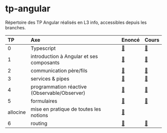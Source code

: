 # tp-angular

Répertoire des TP Angular réalisés en L3 info, accessibles depuis les branches.

| TP       |      Axe    | Enoncé | Cours
|:----|:-------------|---------|----------|
| 0  | Typescript | [:page_with_curl:][tp0e] | [:notebook:][tp0c]
| 1  | introduction à Angular et ses composants | [:page_with_curl:][tp1e] | [:notebook:][tp1c]
| 2  | communication père/fils   | [:page_with_curl:][tp2e] | [:notebook:][tp2c]
| 3  | services & pipes | [:page_with_curl:][tp3e] | [:notebook:][tp3c]
| 4  | programmation réactive (Observable/Observer) | [:page_with_curl:][tp4e] | [:notebook:][tp4c]
| 5  | formulaires | [:page_with_curl:][tp5e] | [:notebook:][tp5c]
| allocine | mise en pratique de toutes les notions | [:page_with_curl:][tpae] |
| 6  | routing | [:page_with_curl:][tp6e] | [:notebook:][tp6c]


[tp0e]:https://docs.google.com/document/d/1UGcFKgwSboGVeX2ew8i4qVYwUXexZOpIJ59UE-2qAkA/edit?usp=sharing
[tp0c]:https://docs.google.com/presentation/d/1to5cW844E9jOlWApqI6Gmw7S_ocoprBH9o6N7ic6k8g/edit?usp=sharing

[tp1e]:https://docs.google.com/document/d/1UqFYMFgQf9WKgR4MO1yOiMBsQh_gIk4oJvEZGaivuD8/edit?usp=sharing
[tp1c]:https://docs.google.com/presentation/d/1hpMyLwcBLOo356sEBjZzusp7WS_GaBo3TToCCnGq8LU/edit?usp=sharing

[tp2e]:https://docs.google.com/document/d/1Ksjzw8PjAS1bYtDs4MnOmYhevueqGGOE2S63HdxmN7o/edit?usp=sharing
[tp2c]:https://docs.google.com/presentation/d/1EGw2pFrWw56NximSTe36tDrLqry2BDUiQ0tgkVkpcMc/edit?usp=sharing

[tp3e]:https://docs.google.com/document/d/1HoE-yp9QzLOrQRO-KVaXGNqOgnpYXjj2R1iVn9IgQUo/edit?usp=sharing
[tp3c]:https://docs.google.com/presentation/d/1wZNodEIIErWpppY9zhBJUIcLmn4y6EF1BlGngvhNF80/edit?usp=sharing

[tp4e]:https://docs.google.com/document/d/1fktFS913OEujiW0iaJ4p28CeR45JMaDj12mtH9_bdos/edit?usp=sharing
[tp4c]:https://docs.google.com/presentation/d/11My5lDEEnaqW2k9SBkk6XYuMP4Ot20jN7C9lZXXxSFc/edit?usp=sharing

[tp5e]:https://docs.google.com/document/d/15-cjKYdSFZ2ug2ajAh-bih6pUYsDq8-H56WfVfzjGgg/edit?usp=sharing
[tp5c]:https://docs.google.com/presentation/d/1ZInAzx4w99KzEIJJAJhTyQdA28QrcRLJUm93PJHsBfU/edit?usp=sharing

[tp6e]:https://docs.google.com/document/d/13LFnPPRQTAExpvI-qNMOemlz474ZD6HEhmKQmFwOeQo/edit?usp=sharing
[tp6c]:https://docs.google.com/presentation/d/1qubcxJl2L9fpltfBU01qbb7aXjszlHB5olJE3f--dGs/edit?usp=sharing

[tpae]:https://docs.google.com/document/d/1cZ4N83CXKFrwLFUtCYwCxe2A6I9W226pl4TijSgNi24/edit?usp=sharing
